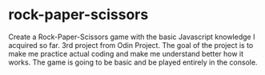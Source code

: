 # rock-paper-scissors

Create a Rock-Paper-Scissors game with the basic Javascript knowledge I acquired so far. 3rd project from Odin Project.
The goal of the project is to make me practice actual coding and make me understand better how it works.
The game is going to be basic and be played entirely in the console.
